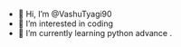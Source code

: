 - 👋 Hi, I’m @VashuTyagi90
- 👀 I’m interested in coding 
- 🌱 I’m currently learning python advance .

<!---
VashuTyagi90/VashuTyagi90 is a ✨ special ✨ repository because its `README.md` (this file) appears on your GitHub profile.
You can click the Preview link to take a look at your changes.
--->
